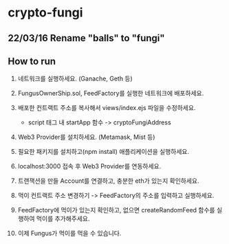 # crypto-fungi
22/03/16 Rename "balls" to "fungi"
---

## How to run
1. 네트워크를 실행하세요. (Ganache, Geth 등)

2. FungusOwnerShip.sol, FeedFactory를 실행한 네트워크에 배포하세요.
 
3. 배포한 컨트랙트 주소를 복사해서 views/index.ejs 파일을 수정하세요.
   * script 태그 내 startApp 함수 -> cryptoFungiAddress
   
4. Web3 Provider를 설치하세요. (Metamask, Mist 등)
 
5. 필요한 패키지를 설치하고(npm install) 애플리케이션을 실행하세요.

6. localhost:3000 접속 후 Web3 Provider를 연동하세요.

7. 트랜잭션을 만들 Account를 연결하고, 충분한 eth가 있는지 확인하세요.
 
8. 먹이 컨트랙트 주소 변경하기 -> FeedFactory의 주소를 입력하고 실행하세요.

9. FeedFactory에 먹이가 있는지 확인하고, 없으면 createRandomFeed 함수를 실행하여 먹이를 추가해주세요.
 
10. 이제 Fungus가 먹이를 먹을 수 있습니다.
